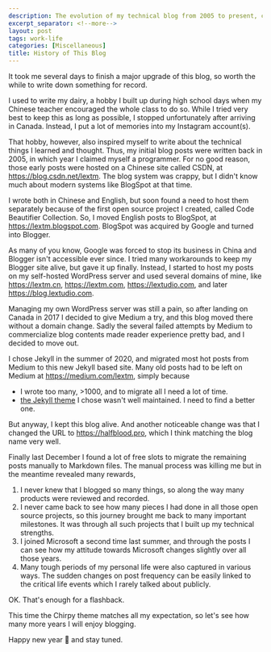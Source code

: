 ```yaml
---
description: The evolution of my technical blog from 2005 to present, chronicling its journey from CSDN to Blogger, WordPress, Medium, and finally to Jekyll on GitHub Pages and Cloudflare Pages, with reflections on blogging milestones.
excerpt_separator: <!--more-->
layout: post
tags: work-life
categories: [Miscellaneous]
title: History of This Blog
---
```

It took me several days to finish a major upgrade of this blog, so worth the while to write down something for record.
<!--more-->

I used to write my dairy, a hobby I built up during high school days when my Chinese teacher encouraged the whole class to do so. While I tried very best to keep this as long as possible, I stopped unfortunately after arriving in Canada. Instead, I put a lot of memories into my Instagram account(s).

That hobby, however, also inspired myself to write about the technical things I learned and thought. Thus, my initial blog posts were written back in 2005, in which year I claimed myself a programmer. For no good reason, those early posts were hosted on a Chinese site called CSDN, at https://blog.csdn.net/lextm. The blog system was crappy, but I didn't know much about modern systems like BlogSpot at that time.

I wrote both in Chinese and English, but soon found a need to host them separately because of the first open source project I created, called Code Beautifier Collection. So, I moved English posts to BlogSpot, at https://lextm.blogspot.com. BlogSpot was acquired by Google and turned into Blogger.

As many of you know, Google was forced to stop its business in China and Blogger isn't accessible ever since. I tried many workarounds to keep my Blogger site alive, but gave it up finally. Instead, I started to host my posts on my self-hosted WordPress server and used several domains of mine, like https://lextm.cn, https://lextm.com, https://lextudio.com, and later https://blog.lextudio.com.

Managing my own WordPress server was still a pain, so after landing on Canada in 2017 I decided to give Medium a try, and this blog moved there without a domain change. Sadly the several failed attempts by Medium to commercialize blog contents made reader experience pretty bad, and I decided to move out.

I chose Jekyll in the summer of 2020, and migrated most hot posts from Medium to this new Jekyll based site. Many old posts had to be left on Medium at https://medium.com/lextm, simply because

* I wrote too many, >1000, and to migrate all I need a lot of time.
* [the Jekyll theme](https://github.com/barryclark/jekyll-now) I chose wasn't well maintained. I need to find a better one.

But anyway, I kept this blog alive. And another noticeable change was that I changed the URL to https://halfblood.pro, which I think matching the blog name very well.

Finally last December I found a lot of free slots to migrate the remaining posts manually to Markdown files. The manual process was killing me but in the meantime revealed many rewards,

1. I never knew that I blogged so many things, so along the way many products were reviewed and recorded.
1. I never came back to see how many pieces I had done in all those open source projects, so this journey brought me back to many important milestones. It was through all such projects that I built up my technical strengths.
1. I joined Microsoft a second time last summer, and through the posts I can see how my attitude towards Microsoft changes slightly over all those years.
1. Many tough periods of my personal life were also captured in various ways. The sudden changes on post frequency can be easily linked to the critical life events which I rarely talked about publicly.

OK. That's enough for a flashback.

This time the Chirpy theme matches all my expectation, so let's see how many more years I will enjoy blogging.

Happy new year 🍭 and stay tuned.
